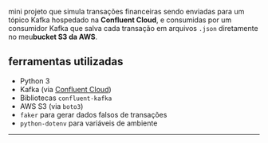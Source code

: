 mini projeto que simula transações financeiras sendo enviadas para um tópico Kafka hospedado na **Confluent Cloud**, e consumidas por um consumidor Kafka que salva cada transação em arquivos `.json` diretamente no meu**bucket S3 da AWS**.


## ferramentas utilizadas

- Python 3
- Kafka (via [Confluent Cloud](https://confluent.cloud))
- Bibliotecas `confluent-kafka`
- AWS S3 (via `boto3`)
- `faker` para gerar dados falsos de transações
- `python-dotenv` para variáveis de ambiente

---

